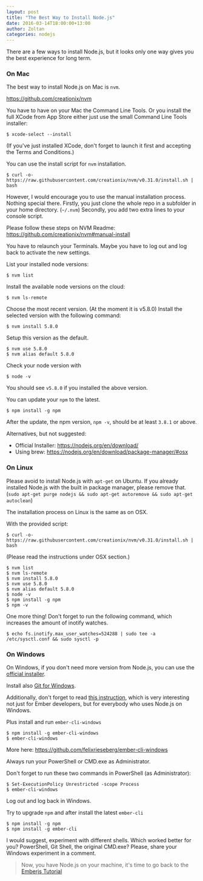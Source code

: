```yaml
---
layout: post
title: "The Best Way to Install Node.js"
date: 2016-03-14T18:00:00+13:00
author: Zoltan
categories: nodejs
---
```


There are a few ways to install Node.js, but it looks only one way gives you the best experience for long term.

### On Mac

The best way to install Node.js on Mac is `nvm`.

https://github.com/creationix/nvm

You have to have on your Mac the Command Line Tools. Or you install the full XCode from App Store either just use the small Command Line Tools installer:

 ```
 $ xcode-select --install
 ```

(If you've just installed XCode, don't forget to launch it first and accepting the Terms and Conditions.)

You can use the install script for `nvm` installation.

```
$ curl -o- https://raw.githubusercontent.com/creationix/nvm/v0.31.0/install.sh | bash
```

However, I would encourage you to use the manual installation process. Nothing special there. Firstly, you just clone the whole repo in a subfolder in your home directory. (`~/.nvm`) Secondly, you add two extra lines to your console script.

Please follow these steps on NVM Readme: https://github.com/creationix/nvm#manual-install

You have to relaunch your Terminals. Maybe you have to log out and log back to activate the new settings.

List your installed node versions:

```
$ nvm list
```

Install the available node versions on the cloud:

```
$ nvm ls-remote
```

Choose the most recent version. (At the moment it is v5.8.0)
Install the selected version with the following command:

```
$ nvm install 5.8.0
```

Setup this version as the default.

```
$ nvm use 5.8.0
$ nvm alias default 5.8.0
```
Check your node version with

```
$ node -v
```
You should see `v5.8.0` if you installed the above version.

You can update your `npm` to the latest.

```
$ npm install -g npm
```

After the update, the npm version, `npm -v`, should be at least `3.8.1` or above.

Alternatives, but not suggested:

* Official Installer: https://nodejs.org/en/download/
* Using brew: https://nodejs.org/en/download/package-manager/#osx

### On Linux

Please avoid to install Node.js with `apt-get` on Ubuntu.
If you already installed Node.js with the built in package manager, please remove that. (`sudo apt-get purge nodejs && sudo apt-get autoremove && sudo apt-get autoclean`)

The installation process on Linux is the same as on OSX.

With the provided script:

```
$ curl -o- https://raw.githubusercontent.com/creationix/nvm/v0.31.0/install.sh | bash
```

(Please read the instructions under OSX section.)

```
$ nvm list
$ nvm ls-remote
$ nvm install 5.8.0
$ nvm use 5.8.0
$ nvm alias default 5.8.0
$ node -v
$ npm install -g npm
$ npm -v
```

One more thing! Don't forget to run the following command, which increases the amount of inotify watches.

```
$ echo fs.inotify.max_user_watches=524288 | sudo tee -a /etc/sysctl.conf && sudo sysctl -p
```

### On Windows

On Windows, if you don't need more version from Node.js, you can use the [official installer](https://nodejs.org/en/download/stable/).

Install also [Git for Windows](https://git-for-windows.github.io/).

Additionally, don't forget to read [this instruction](http://ember-cli.com/user-guide/#windows), which is very interesting not just for Ember developers, but for everybody who uses Node.js on Windows.

Plus install and run `ember-cli-windows`

```
$ npm install -g ember-cli-windows
$ ember-cli-windows
```

More here: https://github.com/felixrieseberg/ember-cli-windows

Always run your PowerShell or CMD.exe as Administrator.

Don't forget to run these two commands in PowerShell (as Administrator):

```
$ Set-ExecutionPolicy Unrestricted -scope Process
$ ember-cli-windows
```
Log out and log back in Windows.

Try to upgrade `npm` and after install the latest `ember-cli`

```
$ npm install -g npm
$ npm install -g ember-cli
```
I would suggest, experiment with different shells. Which worked better for you? PowerShell, Git Shell, the original CMD.exe? Please, share your Windows experiment in a comment.

> Now, you have Node.js on your machine, it's time to go back to the [Emberjs Tutorial](http://yoember.com)

<div id="disqus_thread"></div>
<script>
  var disqus_config = function () {
    this.page.identifier = 'install-nodejs';
  };

  (function() {
    var d = document, s = d.createElement('script');

    s.src = '//yoember.disqus.com/embed.js';

    s.setAttribute('data-timestamp', +new Date());
    (d.head || d.body).appendChild(s);
  })();
</script>
